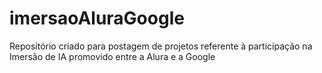 # imersaoAluraGoogle
Repositório criado para postagem de projetos referente à participação na Imersão de IA promovido entre a Alura e a Google
